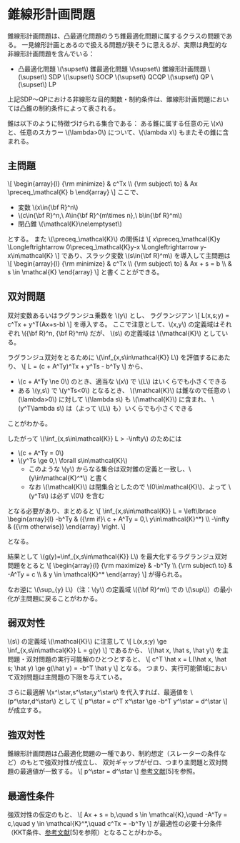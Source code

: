 # 錐線形計画問題

錐線形計画問題は、凸最適化問題のうち錐最適化問題に属するクラスの問題である。
一見線形計画とあるので扱える問題が狭そうに思えるが、実際は典型的な非線形計画問題を含んでいる：

* 凸最適化問題 \\(\supset\\) 錐最適化問題 \\(\supset\\) 錐線形計画問題 \\(\supset\\)
  SDP \\(\supset\\) SOCP \\(\supset\\) QCQP \\(\supset\\) QP \\(\supset\\) LP

上記SDP～QPにおける非線形な目的関数・制約条件は、錐線形計画問題においては凸錐の制約条件によって表される。

錐は以下のように特徴づけられる集合である：
ある錐に属する任意の元 \\(x\\) と、任意のスカラー \\(\lambda>0\\) について、\\(\lambda x\\) もまたその錐に含まれる。

## 主問題

\\[
    \begin{array}{l}
    {\rm minimize} & c^Tx \\\\
    {\rm subject\ to} & Ax \preceq_\mathcal{K} b
    \end{array}
\\]
ここで、
* 変数 \\(x\in{\bf R}^n\\)
* \\(c\in{\bf R}^n,\ A\in{\bf R}^{m\times n},\ b\in{\bf R}^m\\)
* 閉凸錐 \\(\mathcal{K}\ne\emptyset\\)

とする。
また \\(\preceq_\mathcal{K}\\) の関係は
\\[
    x\preceq_\mathcal{K}y \Longleftrightarrow
    0\preceq_\mathcal{K}y-x \Longleftrightarrow
    y-x\in\mathcal{K}
\\]
であり、スラック変数 \\(s\in{\bf R}^m\\) を導入して主問題は
\\[
    \begin{array}{l}
    {\rm minimize} & c^Tx \\\\
    {\rm subject\ to} & Ax + s = b \\\\
    & s \in \mathcal{K}
    \end{array}
\\]
と書くことができる。

## 双対問題

双対変数あるいはラグランジュ乗数を \\(y\\) とし、
ラグランジアン
\\[
    L(x,s;y) = c^Tx + y^T(Ax+s-b)
\\]
を導入する。
ここで注意として、\\(x,y\\) の定義域はそれぞれ \\({\bf R}^n, {\bf R}^m\\) だが、
\\(s\\) の定義域は \\(\mathcal{K}\\) としている。

ラグランジュ双対をとるために \\(\inf_{x,s\in\mathcal{K}} L\\) を評価するにあたり、
\\[
    L = (c + A^Ty)^Tx + y^Ts - b^Ty
\\]
から、
* \\(c + A^Ty \ne 0\\) のとき、適当な \\(x\\) で \\(L\\) はいくらでも小さくできる
* ある \\(y,s\\) で \\(y^Ts<0\\) となるとき、
  \\(\mathcal{K}\\) は錐なので任意の \\(\lambda>0\\) に対して \\(\lambda s\\) も \\(\mathcal{K}\\) に含まれ、
  \\(y^T\lambda s\\) は（よって \\(L\\) も）いくらでも小さくできる

ことがわかる。

したがって \\(\inf_{x,s\in\mathcal{K}} L > -\infty\\) のためには
* \\(c + A^Ty = 0\\)
* \\(y^Ts \ge 0,\ \forall s\in\mathcal{K}\\)
  * このような \\(y\\) からなる集合は双対錐の定義と一致し、\\(y\in\mathcal{K}^*\\) と書く
  * なお \\(\mathcal{K}\\) は閉集合としたので \\(0\in\mathcal{K}\\)、よって \\(y^Ts\\) は必ず \\(0\\) を含む

となる必要があり、まとめると
\\[
    \inf_{x,s\in\mathcal{K}} L =
    \left\lbrace \begin{array}{l}
    -b^Ty &  ({\rm if}\ c + A^Ty = 0,\ y\in\mathcal{K}^*) \\\\
    -\infty & ({\rm otherwise})
    \end{array} \right.
\\]

となる。

結果として \\(g(y)=\inf_{x,s\in\mathcal{K}} L\\) を最大化するラグランジュ双対問題をとると
\\[
    \begin{array}{l}
    {\rm maximize} & -b^Ty \\\\
    {\rm subject\ to} & -A^Ty = c \\\\
    & y \in \mathcal{K}^*
    \end{array}
\\]
が得られる。

なお逆に \\(\sup_{y} L\\)（注：\\(y\\) の定義域 \\({\bf R}^m\\) での \\(\sup\\)）の最小化が主問題に戻ることがわかる。

## 弱双対性

\\(s\\) の定義域 \\(\mathcal{K}\\) に注意して
\\[
    L(x,s;y) \ge \inf_{x,s\in\mathcal{K}} L = g(y)
\\]
であるから、
\\(\hat x, \hat s, \hat y\\) を主問題・双対問題の実行可能解のひとつとすると、
\\[
    c^T \hat x = L(\hat x, \hat s; \hat y) \ge g(\hat y) = -b^T \hat y
\\]
となる。
つまり、実行可能領域において双対問題は主問題の下限を与えている。

さらに最適解 \\(x^\star,s^\star,y^\star\\) を代入すれば、最適値を \\(p^\star,d^\star\\) として
\\[
    p^\star = c^T x^\star \ge -b^T y^\star = d^\star
\\]
が成立する。

## 強双対性

錐線形計画問題は凸最適化問題の一種であり、制約想定（スレーターの条件など）のもとで強双対性が成立し、
双対ギャップがゼロ、つまり主問題と双対問題の最適値が一致する。
\\[
    p^\star = d^\star
\\]
[参考文献](./reference.md)[5]を参照。

## 最適性条件

強双対性の仮定のもと、
\\[
    Ax + s = b,\quad
    s \in \mathcal{K},\quad
    -A^Ty = c,\quad
    y \in \mathcal{K}^*,\quad
    c^Tx = -b^Ty
\\]
が最適性の必要十分条件（KKT条件、[参考文献](./reference.md)[5]を参照）となることがわかる。
